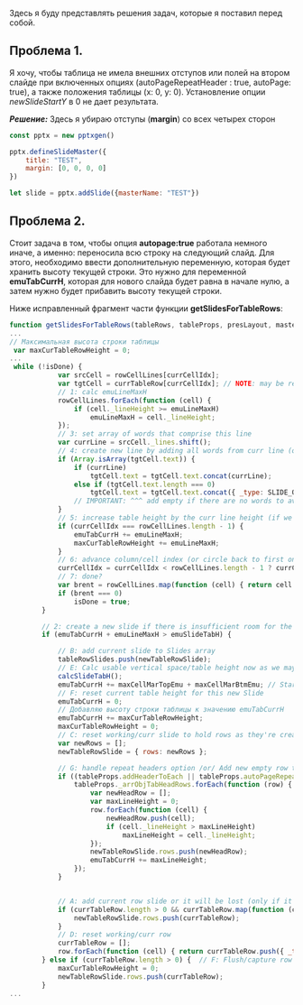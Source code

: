 Здесь  я буду представлять решения задач,  которые я поставил перед собой.

## Проблема 1. 
Я хочу, чтобы таблица не имела внешних отступов или полей на втором слайде при включенных опциях (autoPageRepeatHeader : true, autoPage: true), а также положения таблицы (x: 0, y: 0). Установление опции *newSlideStartY* в 0 не дает результата.

***Решение:***
Здесь я убираю отступы (**margin**) со всех четырех сторон
```js
const pptx = new pptxgen()

pptx.defineSlideMaster({
    title: "TEST",
    margin: [0, 0, 0, 0]
})

let slide = pptx.addSlide({masterName: "TEST"})
```

## Проблема 2. 
 Стоит задача в том, чтобы опция **autopage:true** работала немного иначе, а именно: переносила всю строку на следующий слайд.
 Для этого, необходимо ввести дополнительную переменную, которая будет хранить высоту текущей строки. Это нужно для переменной **emuTabCurrH**, которая для нового слайда будет равна в начале нулю, а затем нужно будет прибавить высоту текущей строки.

 Ниже исправленный фрагмент части функции **getSlidesForTableRows**:
```js
function getSlidesForTableRows(tableRows, tableProps, presLayout, masterSlide) {
...
// Максимальная высота строки таблицы
 var maxCurTableRowHeight = 0;
...
 while (!isDone) {
            var srcCell = rowCellLines[currCellIdx];
            var tgtCell = currTableRow[currCellIdx]; // NOTE: may be redefined below (a new row may be created, thus changing this value)
            // 1: calc emuLineMaxH
            rowCellLines.forEach(function (cell) {
                if (cell._lineHeight >= emuLineMaxH)
                    emuLineMaxH = cell._lineHeight;
            });
            // 3: set array of words that comprise this line
            var currLine = srcCell._lines.shift();
            // 4: create new line by adding all words from curr line (or add empty if there are no words to avoid "needs repair" issue triggered when cells have null content)
            if (Array.isArray(tgtCell.text)) {
                if (currLine)
                    tgtCell.text = tgtCell.text.concat(currLine);
                else if (tgtCell.text.length === 0)
                    tgtCell.text = tgtCell.text.concat({ _type: SLIDE_OBJECT_TYPES.tablecell, text: '' });
                // IMPORTANT: ^^^ add empty if there are no words to avoid "needs repair" issue triggered when cells have null content
            }
            // 5: increase table height by the curr line height (if we're on the last column)
            if (currCellIdx === rowCellLines.length - 1) {
                emuTabCurrH += emuLineMaxH;
                maxCurTableRowHeight += emuLineMaxH;
            }
            // 6: advance column/cell index (or circle back to first one to continue adding lines)
            currCellIdx = currCellIdx < rowCellLines.length - 1 ? currCellIdx + 1 : 0;
            // 7: done?
            var brent = rowCellLines.map(function (cell) { return cell._lines.length; }).reduce(function (prev, next) { return prev + next; });
            if (brent === 0)
                isDone = true;
        }

        // 2: create a new slide if there is insufficient room for the current row
        if (emuTabCurrH + emuLineMaxH > emuSlideTabH) {

            // B: add current slide to Slides array
            tableRowSlides.push(newTableRowSlide);
            // E: Calc usable vertical space/table height now as we may still be in the same row and code above ("C: Calc usable vertical space/table height.") calc may now be invalid
            calcSlideTabH();
            emuTabCurrH += maxCellMarTopEmu + maxCellMarBtmEmu; // Start row height with margins
            // F: reset current table height for this new Slide
            emuTabCurrH = 0;
            // Добавляю высоту строки таблицы к значению emuTabCurrH
            emuTabCurrH += maxCurTableRowHeight;
            maxCurTableRowHeight = 0;
            // C: reset working/curr slide to hold rows as they're created
            var newRows = [];
            newTableRowSlide = { rows: newRows };

            // G: handle repeat headers option /or/ Add new empty row to continue current lines into
            if ((tableProps.addHeaderToEach || tableProps.autoPageRepeatHeader) && tableProps._arrObjTabHeadRows) {
                tableProps._arrObjTabHeadRows.forEach(function (row) {
                    var newHeadRow = [];
                    var maxLineHeight = 0;
                    row.forEach(function (cell) {
                        newHeadRow.push(cell);
                        if (cell._lineHeight > maxLineHeight)
                            maxLineHeight = cell._lineHeight;
                    });
                    newTableRowSlide.rows.push(newHeadRow);
                    emuTabCurrH += maxLineHeight;
                });
            }


            // A: add current row slide or it will be lost (only if it has rows and text)
            if (currTableRow.length > 0 && currTableRow.map(function (cell) { return cell.text.length; }).reduce(function (p, n) { return p + n; }) > 0) {
                newTableRowSlide.rows.push(currTableRow);
            }
            // D: reset working/curr row
            currTableRow = [];
            row.forEach(function (cell) { return currTableRow.push({ _type: SLIDE_OBJECT_TYPES.tablecell, text: [], options: cell.options }); });
        } else if (currTableRow.length > 0) {  // F: Flush/capture row buffer before it resets at the top of this loop
            maxCurTableRowHeight = 0;
            newTableRowSlide.rows.push(currTableRow);
        }
...
```
